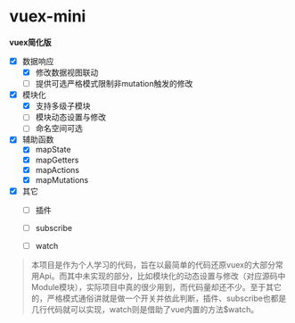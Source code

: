 # vuex-mini

**vuex简化版**

- [x] 数据响应
    - [x] 修改数据视图联动
    - [ ] 提供可选严格模式限制非mutation触发的修改
- [x] 模块化
    - [x] 支持多级子模块
    - [ ] 模块动态设置与修改
    - [ ] 命名空间可选
- [x] 辅助函数
    - [x] mapState
    - [x] mapGetters
    - [x] mapActions
    - [x] mapMutations
- [x] 其它
    - [ ] 插件
    - [ ] subscribe
    - [ ] watch


> 本项目是作为个人学习的代码，旨在以最简单的代码还原vuex的大部分常用Api。而其中未实现的部分，比如模块化的动态设置与修改（对应源码中Module模块），实际项目中真的很少用到，而代码量却还不少。至于其它的，严格模式通俗讲就是做一个开关并依此判断，插件、subscribe也都是几行代码就可以实现，watch则是借助了vue内置的方法$watch。